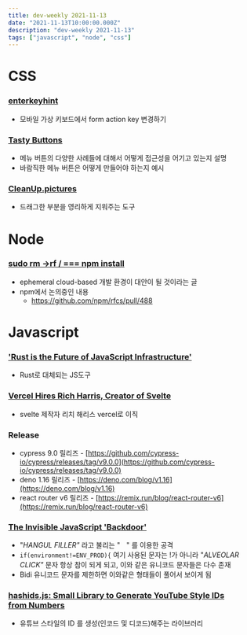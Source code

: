 ```yaml
---
title: dev-weekly 2021-11-13
date: "2021-11-13T10:00:00.000Z"
description: "dev-weekly 2021-11-13"
tags: ["javascript", "node", "css"]
---
```


# CSS

### **[enterkeyhint](https://css-tricks.com/enterkeyhint)**

- 모바일 가상 키보드에서 form action key 변경하기

### **[Tasty Buttons](https://www.htmhell.dev/26-tasty-buttons)**

- 메뉴 버튼의 다양한 사례들에 대해서 어떻게 접근성을 어기고 있는지 설명
- 바람직한 메뉴 버튼은 어떻게 만들어야 하는지 예시

### **[CleanUp.pictures](https://cleanup.pictures/)**

- 드래그한 부분을 영리하게 지워주는 도구

# Node

### **[sudo rm →rf / === npm install](https://ghuntley.com/sudo-rm-rf/)**

- ephemeral cloud-based 개발 환경이 대안이 될 것이라는 글
- npm에서 논의중인 내용
    - https://github.com/npm/rfcs/pull/488

# Javascript

### **['Rust is the Future of JavaScript Infrastructure'](https://leerob.io/blog/rust)**

- Rust로 대체되는 JS도구

### **[Vercel Hires Rich Harris, Creator of Svelte](https://vercel.com/blog/vercel-welcomes-rich-harris-creator-of-svelte)**

- svelte 제작자 리치 해리스 vercel로 이직

### Release

- cypress 9.0 릴리즈 - [https://github.com/cypress-io/cypress/releases/tag/v9.0.0](https://github.com/cypress-io/cypress/releases/tag/v9.0.0)
- deno 1.16 릴리즈 - [https://deno.com/blog/v1.16](https://deno.com/blog/v1.16)
- react router v6 릴리즈 - [https://remix.run/blog/react-router-v6](https://remix.run/blog/react-router-v6)

### **[The Invisible JavaScript 'Backdoor'](https://certitude.consulting/blog/en/invisible-backdoor/)**

- "*HANGUL FILLER"* 라고 불리는 "ㅤ" 를 이용한 공격
- `if(environmentǃ=ENV_PROD){` 여기 사용된 문자는 !가 아니라 "*ALVEOLAR CLICK"* 문자 항상 참이 되게 되고, 이와 같은 유니코드 문자들은 다수 존재
- Bidi 유니코드 문자를 제한하면 이와같은 형태들이 풀어서 보이게 됨

### **[hashids.js: Small Library to Generate YouTube Style IDs from Numbers](https://github.com/niieani/hashids.js)**

- 유튜브 스타일의 ID 를 생성(인코드 및 디코드)해주는 라이브러리